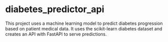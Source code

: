 # diabetes_predictor_api
This project uses a machine learning model to predict diabetes progression based on patient medical data. It uses the scikit-learn diabetes dataset and creates an API with FastAPI to serve predictions.
